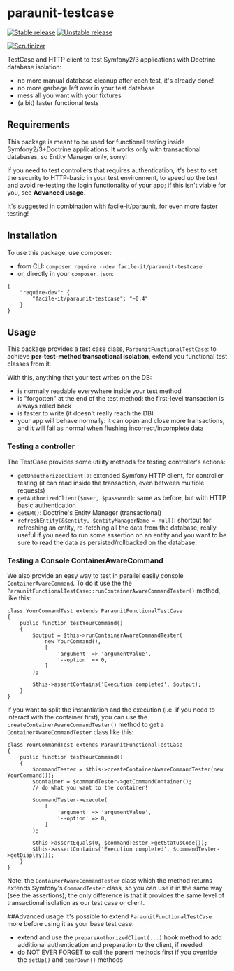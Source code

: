 # paraunit-testcase

[![Stable release][Last stable image]][Packagist link]
[![Unstable release][Last unstable image]][Packagist link]

[![Scrutinizer][Master scrutinizer image]][Master scrutinizer link]

TestCase and HTTP client to test Symfony2/3 applications with Doctrine database isolation:

 * no more manual database cleanup after each test, it's already done!
 * no more garbage left over in your test database
 * mess all you want with your fixtures
 * (a bit) faster functional tests

## Requirements
This package is meant to be used for functional testing inside Symfony2/3+Doctrine applications. It works only with 
transactional databases, so Entity Manager only, sorry!

If you need to test controllers that requires authentication, it's best to set the security to HTTP-basic in your test 
environment, to speed up the test and avoid re-testing the login functionality of your app; if this isn't viable for you, 
see **Advanced usage**.

It's suggested in combination with [facile-it/paraunit](https://github.com/facile-it/paraunit), for even more faster 
testing!

## Installation
To use this package, use composer:

 * from CLI: `composer require --dev facile-it/paraunit-testcase`
 * or, directly in your `composer.json`:

``` 
{
    "require-dev": {
        "facile-it/paraunit-testcase": "~0.4"
    }
}
```

## Usage
This package provides a test case class, `ParaunitFunctionalTestCase`: to achieve **per-test-method transactional 
isolation**, extend you functional test classes from it.

With this, anything that your test writes on the DB:

 * is normally readable everywhere inside your test method
 * is "forgotten" at the end of the test method: the first-level transaction is always rolled back
 * is faster to write (it doesn't really reach the DB)
 * your app will behave normally: it can open and close more transactions, and it will fail as normal when flushing 
 incorrect/incomplete data

### Testing a controller
The TestCase provides some utility methods for testing controller's actions:

 * `getUnauthorizedClient()`: extended Symfony HTTP client, for controller testing (it can read inside the transaction,
  even between multiple requests)
 * `getAuthorizedClient($user, $password)`: same as before, but with HTTP basic authentication
 * `getEM()`: Doctrine's Entity Manager (transactional)
 * `refreshEntity(&$entity, $entityManagerName = null)`: shortcut for refreshing an entity, re-fetching all the data 
 from the database; really useful if you need to run some assertion on an entity and you want to be sure to read the
 data as persisted/rollbacked on the database.

### Testing a Console ContainerAwareCommand
We also provide an easy way to test in parallel easily console `ContainerAwareCommand`. To do it use the the 
`ParaunitFunctionalTestCase::runContainerAwareCommandTester()` method, like this:
```
class YourCommandTest extends ParaunitFunctionalTestCase
{
    public function testYourCommand()
    {
        $output = $this->runContainerAwareCommandTester(
            new YourCommand(), 
            [
                'argument' => 'argumentValue',
                '--option' => 0,
            ]
        );
        
        $this->assertContains('Execution completed', $output);
    }
}
```

If you want to split the instantiation and the execution (i.e. if you need to interact with the container first), you 
can use the `createContainerAwareCommandTester()` method to get a `ContainerAwareCommandTester` class like this:

```
class YourCommandTest extends ParaunitFunctionalTestCase
{
    public function testYourCommand()
    {
        $commandTester = $this->createContainerAwareCommandTester(new YourCommand());
        $container = $commandTester->getCommandContainer();
        // do what you want to the container!
        
        $commandTester->execute(
            [
                'argument' => 'argumentValue',
                '--option' => 0,
            ]
        );
        
        $this->assertEquals(0, $commandTester->getStatusCode());
        $this->assertContains('Execution completed', $commandTester->getDisplay());
    }
}
```
Note: the `ContainerAwareCommandTester` class which the method returns extends Symfony's `CommandTester` class, so you
can use it in the same way (see the assertions); the only difference is that it provides the same level of transactional
isolation as our test case or client.

##Advanced usage
It's possible to extend `ParaunitFunctionalTestCase` more before using it as your base test case:

 * extend and use the `prepareAuthorizedClient(...)` hook method to add additional authentication and preparation to the 
 client, if needed
 * do NOT EVER FORGET to call the parent methods first if you override the `setUp()` and `tearDown()` methods

[Last stable image]: https://poser.pugx.org/facile-it/paraunit-testcase/version.svg
[Last unstable image]: https://poser.pugx.org/facile-it/paraunit-testcase/v/unstable.svg
[Master scrutinizer image]: https://scrutinizer-ci.com/g/facile-it/paraunit/badges/quality-score.png?b=master

[Packagist link]: https://packagist.org/packages/facile-it/paraunit-testcase
[Master scrutinizer link]: https://scrutinizer-ci.com/g/facile-it/paraunit/?branch=master
